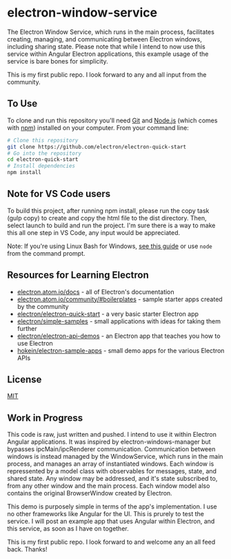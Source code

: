 # electron-window-service

The Electron Window Service, which runs in the main process, facilitates creating, managing, and communicating between Electron windows, including sharing state. Please note that while I intend to now use this service within Angular Electron applications, this example usage of the service is bare bones for simplicity.

This is my first public repo. I look forward to any and all input from the community.


## To Use

To clone and run this repository you'll need [Git](https://git-scm.com) and [Node.js](https://nodejs.org/en/download/) (which comes with [npm](http://npmjs.com)) installed on your computer. From your command line:

```bash
# Clone this repository
git clone https://github.com/electron/electron-quick-start
# Go into the repository
cd electron-quick-start
# Install dependencies
npm install
```
## Note for VS Code users
To build this project, after running npm install, please run the copy task (gulp copy) to create and copy the html file to the dist directory. Then, select launch to build and run the project. I'm sure there is a way to make this all one step in VS Code, any input would be appreciated.

Note: If you're using Linux Bash for Windows, [see this guide](https://www.howtogeek.com/261575/how-to-run-graphical-linux-desktop-applications-from-windows-10s-bash-shell/) or use `node` from the command prompt.

## Resources for Learning Electron

- [electron.atom.io/docs](http://electron.atom.io/docs) - all of Electron's documentation
- [electron.atom.io/community/#boilerplates](http://electron.atom.io/community/#boilerplates) - sample starter apps created by the community
- [electron/electron-quick-start](https://github.com/electron/electron-quick-start) - a very basic starter Electron app
- [electron/simple-samples](https://github.com/electron/simple-samples) - small applications with ideas for taking them further
- [electron/electron-api-demos](https://github.com/electron/electron-api-demos) - an Electron app that teaches you how to use Electron
- [hokein/electron-sample-apps](https://github.com/hokein/electron-sample-apps) - small demo apps for the various Electron APIs

## License

[MIT](LICENSE.md)

## Work in Progress
This code is raw, just written and pushed. I intend to use it within Electron Angular applications. It was inspired by electron-windows-manager but bypasses ipcMain/ipcRenderer communication. Communication between windows is instead managed by the WindowService, which runs in the main process, and manages an array of instantiated windows. Each window is repressented by a model class with observables for messages, state, and shared state. Any window may be addressed, and it's state subscribed to, from any other window and the main process. Each window model also contains the original BrowserWindow created by Electron. 

This demo is purposely simple in terms of the app's implementation. I use no other frameworks like Angular for the UI. This is prurely to test the service. I will post an example app that uses Angular within Electron, and this service, as soon as I have on together.

This is my first public repo. I look forward to and welcome any an all feed back. Thanks!  
